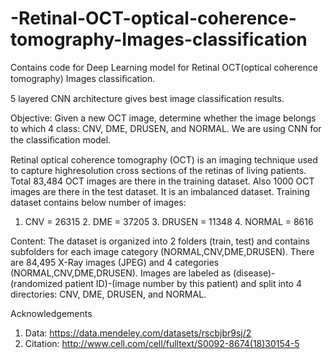# -Retinal-OCT-optical-coherence-tomography-Images-classification
Contains code for Deep Learning model for Retinal OCT(optical coherence tomography) Images classiﬁcation.

5 layered CNN architecture gives best image classification results.

Objective: 
Given a new OCT image, determine whether the image belongs to which 4 class: CNV, DME, DRUSEN, and NORMAL. We are using CNN for the classiﬁcation model.

Retinal optical coherence tomography (OCT) is an imaging technique used to capture highresolution cross sections of the retinas of living patients. Total 83,484 OCT images are there in the training dataset. Also 1000 OCT images are there in the test dataset. It is an imbalanced dataset. 
Training dataset contains below number of images:
1. CNV = 26315 2. DME = 37205 3. DRUSEN = 11348 4. NORMAL = 8616

Content: The dataset is organized into 2 folders (train, test) and contains subfolders for each image category (NORMAL,CNV,DME,DRUSEN). There are 84,495 X-Ray images (JPEG) and 4 categories (NORMAL,CNV,DME,DRUSEN). Images are labeled as (disease)-(randomized patient ID)-(image number by this patient) and split into 4 directories: CNV, DME, DRUSEN, and NORMAL. 

Acknowledgements 
1. Data: https://data.mendeley.com/datasets/rscbjbr9sj/2
2. Citation: http://www.cell.com/cell/fulltext/S0092-8674(18)30154-5
